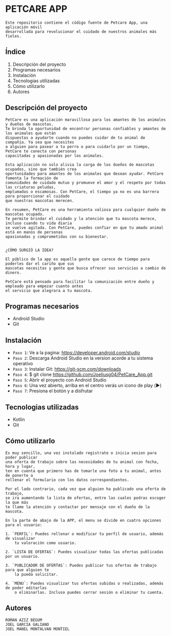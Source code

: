 # PETCARE APP

    Este repositorio contiene el código fuente de Petcare App, una aplicación móvil 
    desarrollada para revolucionar el cuidado de nuestros animales más fieles.
    
## Índice

1. Descripción del proyecto
2. Programas necesarios
3. Instalación
4. Tecnologias utilizadas
5. Cómo utilizarlo
6. Autores


##  Descripción del proyecto

    PetCare es una aplicación maravillosa para los amantes de los animales y dueños de mascotas. 
    Te brinda la oportunidad de encontrar personas confiables y amantes de los animales que están 
    dispuestas a ayudarte cuando no puedes cuidar de tu animal de compañía. Ya sea que necesites 
    a alguien para pasear a tu perro o para cuidarlo por un tiempo, PetCare te conecta con personas 
    capacitadas y apasionadas por los animales.

    Esta aplicación no solo alivia la carga de los dueños de mascotas ocupados, sino que también crea 
    oportunidades para amantes de los animales que desean ayudar. PetCare  fomenta la formación de 
    comunidades de cuidado mutuo y promueve el amor y el respeto por todas las criaturas peludas, 
    emplumadas o escamosas. Con PetCare, el tiempo ya no es una barrera para proporcionar el cuidado 
    que nuestras mascotas merecen.

    En resumen, PetCare es una herramienta valiosa para cualquier dueño de mascotas ocupado. 
    Te permite brindar el cuidado y la atención que tu mascota merece, incluso cuando tu vida diaria 
    se vuelve agitada. Con PetCare, puedes confiar en que tu amado animal está en manos de personas 
    apasionadas y comprometidas con su bienestar.

    
    ¿CÓMO SURGIÓ LA IDEA?

    El público de la app es aquella gente que carece de tiempo para poderles dar el cariño que sus 
    mascotas necesitas y gente que busca ofrecer sus servicios a cambio de dinero.
    
    PetCare está pensado para facilitar la comunicación entre dueño y empleado para empezar cuanto antes
    el servicio que alegrara a tu mascota.
    
## Programas necesarios 

- Android Studio
- Git

## Instalación 

- `Paso 1`: Ve a la pagina: https://developer.android.com/studio
- `Paso 2`: Descarga Android Studio en la version acorde a tu sistema operativo
- `Paso 3`: Instalar Git: https://git-scm.com/downloads
- `Paso 4`: $ git clone https://github.com/Joeliusg04/PetCare_App.git
- `Paso 5`: Abrir el proyecto con Android Studio
- `Paso 6`: Una vez abierto, arriba en el centro verás un icono de play (:arrow_forward:)
- `Paso 7`: Presiona el botón y a disfrutar

## Tecnologias utilizadas 

- Kotlin
- Git

## Cómo utilizarlo 

    Es muy sencillo, una vez instalado registrate o inicia sesion para poder publicar
    una oferta de trabajo sobre las necesidades de tu animal con fecha, hora y lugar, 
    ten en cuenta que primero has de tomarle una foto a tu animal, antes de ponerte a 
    rellenar el formulario con los datos correspondientes.
    
    Por el lado contrario, cada vez que alguien ha publicado una oferta de trabajo,
    se ira aumentando la lista de ofertas, entre las cuales podras escoger la que más
    te llame la atención y contactar por mensaje con el dueño de la mascota. 
    
    En la parte de abajo de la APP, el menu se divide en cuatro opciones para el usuario:

    1. `PERFIL`: Puedes rellenar o modificar tu perfil de usuario, además de visualizar 
        tu valoración como usuario.
        
    2. `LISTA DE OFERTAS`: Puedes visualizar todas las ofertas publicadas por un usuario.
    
    3. `PUBLICADOR DE OFERTAS`: Puedes publicar tus ofertas de trabajo para que alguien te 
        la pueda solicitar.
        
    4. `MENU`: Puedes visualizar tus ofertas subidas o realizadas, además de poder editarlas 
        o eliminarlas. Incluso puedes cerrar sesión o eliminar tu cuenta.



## Autores 

    ROMAN AZIZ BEGUM
    JOEL GARCIA GALIANO
    JOEL MANEL MONTALVAN MONTIEL
    
